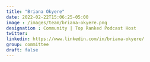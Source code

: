 ```yaml
---
title: "Briana Okyere"
date: 2022-02-22T15:06:25-05:00
image : /images/team/briana-okyere.png
designation : Community | Top Ranked Podcast Host
twitter:
linkedin: https://www.linkedin.com/in/briana-okyere/
group: committee
draft: false
---
```


